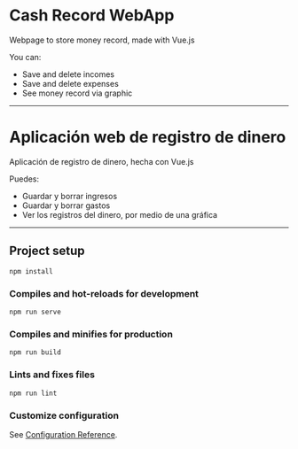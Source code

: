 # Cash Record WebApp
Webpage to store money record, made with Vue.js

You can:
- Save and delete incomes
- Save and delete expenses
- See money record via graphic

----
# Aplicación web de registro de dinero
Aplicación de registro de dinero, hecha con Vue.js

Puedes:
- Guardar y borrar ingresos
- Guardar y borrar gastos
- Ver los registros del dinero, por medio de una gráfica

----

## Project setup
```
npm install
```

### Compiles and hot-reloads for development
```
npm run serve
```

### Compiles and minifies for production
```
npm run build
```

### Lints and fixes files
```
npm run lint
```

### Customize configuration
See [Configuration Reference](https://cli.vuejs.org/config/).
